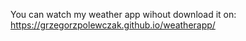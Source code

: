 You can watch my weather app wihout download it on: https://grzegorzpolewczak.github.io/weatherapp/
